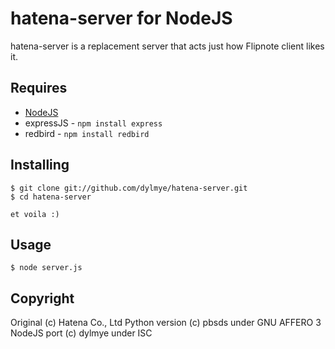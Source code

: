 # hatena-server for NodeJS

hatena-server is a replacement server that acts just how Flipnote client likes it.

## Requires

 * [NodeJS](https://nodejs.org/)
 * expressJS - ``` npm install express ```
 * redbird - ``` npm install redbird ```

## Installing

    $ git clone git://github.com/dylmye/hatena-server.git
    $ cd hatena-server

    et voila :)

## Usage

    $ node server.js

## Copyright

Original (c) Hatena Co., Ltd
Python version (c) pbsds under GNU AFFERO 3
NodeJS port (c) dylmye under ISC
